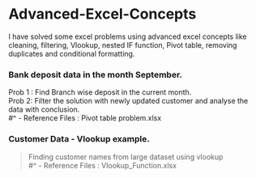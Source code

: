 # Advanced-Excel-Concepts
I have solved some excel problems using advanced excel concepts like cleaning, filtering, Vlookup, nested IF function, Pivot table, removing duplicates and conditional formatting. 
### Bank deposit data in the month September.
Prob 1 : Find Branch wise deposit in the current month. <br />
Prob 2: Filter the solution with newly updated customer and analyse the data with conclusion. <br />
#^   - Reference Files : Pivot table problem.xlsx
### Customer Data - Vlookup example.
> Finding customer names from large dataset using vlookup <br />
#^   - Reference Files : Vlookup_Function.xlsx
